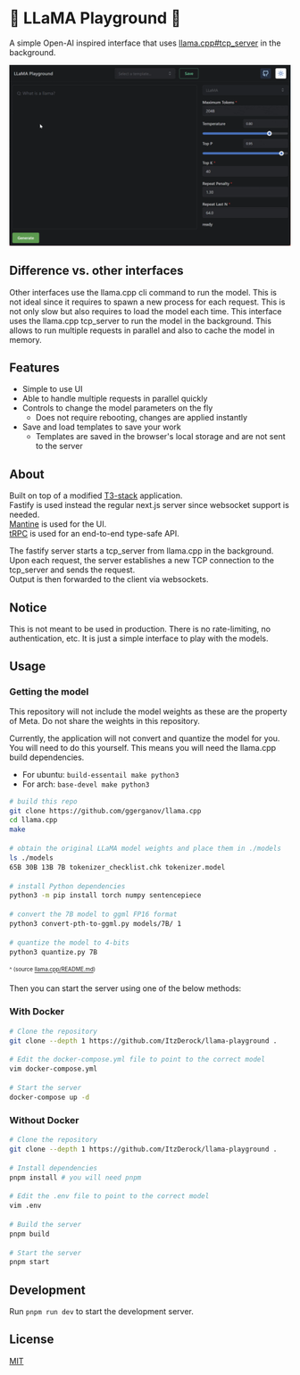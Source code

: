 # 🦙 LLaMA Playground 🛝

A simple Open-AI inspired interface that uses [llama.cpp#tcp_server](https://github.com/ggerganov/llama.cpp/tree/tcp_server) in the background.

![demo](./public/demo.gif)

## Difference vs. other interfaces

Other interfaces use the llama.cpp cli command to run the model. This is not ideal since it requires to spawn a new process for each request. This is not only slow but also requires to load the model each time. This interface uses the llama.cpp tcp_server to run the model in the background. This allows to run multiple requests in parallel and also to cache the model in memory.

## Features

- Simple to use UI
- Able to handle multiple requests in parallel quickly
- Controls to change the model parameters on the fly
  - Does not require rebooting, changes are applied instantly
- Save and load templates to save your work
  - Templates are saved in the browser's local storage and are not sent to the server

## About

Built on top of a modified [T3-stack](https://github.com/t3-oss/create-t3-app) application.  
Fastify is used instead the regular next.js server since websocket support is needed.  
[Mantine](https://mantine.dev/) is used for the UI.  
[tRPC](https://trpc.io/) is used for an end-to-end type-safe API.

The fastify server starts a tcp_server from llama.cpp in the background.  
Upon each request, the server establishes a new TCP connection to the tcp_server and sends the request.  
Output is then forwarded to the client via websockets.

## Notice

This is not meant to be used in production. There is no rate-limiting, no authentication, etc. It is just a simple interface to play with the models.

## Usage

### Getting the model

This repository will not include the model weights as these are the property of Meta. Do not share the weights in this repository.

Currently, the application will not convert and quantize the model for you. You will need to do this yourself. This means you will need the llama.cpp build dependencies.

- For ubuntu: `build-essentail make python3`
- For arch: `base-devel make python3`

```bash
# build this repo
git clone https://github.com/ggerganov/llama.cpp
cd llama.cpp
make

# obtain the original LLaMA model weights and place them in ./models
ls ./models
65B 30B 13B 7B tokenizer_checklist.chk tokenizer.model

# install Python dependencies
python3 -m pip install torch numpy sentencepiece

# convert the 7B model to ggml FP16 format
python3 convert-pth-to-ggml.py models/7B/ 1

# quantize the model to 4-bits
python3 quantize.py 7B
```

<sub><sup>^ (source [llama.cpp/README.md](https://github.com/ggerganov/llama.cpp/))</sup></sub>

Then you can start the server using one of the below methods:

### With Docker

```bash
# Clone the repository
git clone --depth 1 https://github.com/ItzDerock/llama-playground .

# Edit the docker-compose.yml file to point to the correct model
vim docker-compose.yml

# Start the server
docker-compose up -d
```

### Without Docker

```bash
# Clone the repository
git clone --depth 1 https://github.com/ItzDerock/llama-playground .

# Install dependencies
pnpm install # you will need pnpm

# Edit the .env file to point to the correct model
vim .env

# Build the server
pnpm build

# Start the server
pnpm start
```

## Development

Run `pnpm run dev` to start the development server.

## License

[MIT](./LICENSE)

